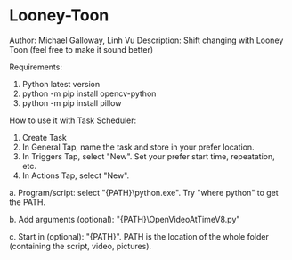 # Looney-Toon
Author: Michael Galloway, Linh Vu
Description: Shift changing with Looney Toon (feel free to make it sound better)

Requirements:
1. Python latest version
2. python -m pip install opencv-python
3. python -m pip install pillow

How to use it with Task Scheduler:
1. Create Task
2. In General Tap, name the task and store in your prefer location.
3. In Triggers Tap, select "New". Set your prefer start time, repeatation, etc.
4. In Actions Tap, select "New".

a. Program/script: select "{PATH}\python.exe". Try "where python" to get the PATH.

b. Add arguments (optional): "{PATH}\OpenVideoAtTimeV8.py"

c. Start in (optional): "{PATH}". PATH is the location of the whole folder (containing the script, video, pictures).
